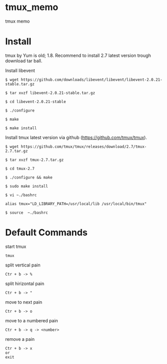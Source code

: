 # tmux_memo
tmux memo

# Install 

tmux by Yum is old; 1.8.
Recommend to install 2.7 latest version trough download tar ball.

Install libevent

```
$ wget https://github.com/downloads/libevent/libevent/libevent-2.0.21-stable.tar.gz

$ tar xvzf libevent-2.0.21-stable.tar.gz

$ cd libevent-2.0.21-stable

$ ./configure

$ make

$ make install
```

Install tmux latest version via github (https://github.com/tmux/tmux).

```
$ wget https://github.com/tmux/tmux/releases/download/2.7/tmux-2.7.tar.gz

$ tar xvzf tmux-2.7.tar.gz

$ cd tmux-2.7

$ ./configure && make

$ sudo make install

$ vi ~./bashrc

alias tmux="LD_LIBRARY_PATH=/usr/local/lib /usr/local/bin/tmux"

$ source  ~./bashrc
```

# Default Commands

start tmux

```
tmux
```

split vertical pain

```
Ctr + b -> %
```

split hirizontal pain

```
Ctr + b -> "
```

move to next pain

```
Ctr + b -> o
```

move to a numbered pain

```
Ctr + b -> q -> <number>  
```

remove a pain

```
Ctr + b -> x
or
exit
```
